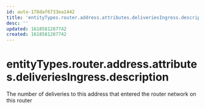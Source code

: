 ```yaml
---
id: auto-178daf6733ea1442
title: 'entityTypes.router.address.attributes.deliveriesIngress.description'
desc: ''
updated: 1618581287742
created: 1618581287742
---
```

# entityTypes.router.address.attributes.deliveriesIngress.description

The number of deliveries to this address that entered the router network on this router